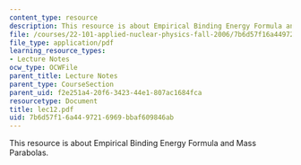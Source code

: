 ```yaml
---
content_type: resource
description: This resource is about Empirical Binding Energy Formula and Mass Parabolas.
file: /courses/22-101-applied-nuclear-physics-fall-2006/7b6d57f16a4497216969bbaf609846ab_lec12.pdf
file_type: application/pdf
learning_resource_types:
- Lecture Notes
ocw_type: OCWFile
parent_title: Lecture Notes
parent_type: CourseSection
parent_uid: f2e251a4-20f6-3423-44e1-807ac1684fca
resourcetype: Document
title: lec12.pdf
uid: 7b6d57f1-6a44-9721-6969-bbaf609846ab
---
```

This resource is about Empirical Binding Energy Formula and Mass Parabolas.

